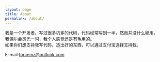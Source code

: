 ```yaml
---
layout: page
title: About
permalink: /about/
---
```


我是一个开发者，写过很多坑爹的代码，代码经常写到一半，然而并没什么卵用。我偶尔会灵光一闪，我个人感觉还是有毛用的。  
如果你们想支持我写代码，造出好的东西，可以通过支付宝选择支持我。

E-mail:forcemz@outlook.com

